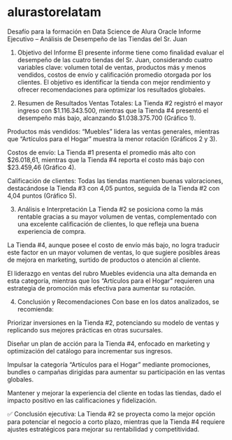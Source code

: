 # alurastorelatam
Desafío para la formación en Data Science de Alura Oracle
Informe Ejecutivo – Análisis de Desempeño de las Tiendas del Sr. Juan
1. Objetivo del Informe
El presente informe tiene como finalidad evaluar el desempeño de las cuatro tiendas del Sr. Juan, considerando cuatro variables clave: volumen total de ventas, productos más y menos vendidos, costos de envío y calificación promedio otorgada por los clientes. El objetivo es identificar la tienda con mejor rendimiento y ofrecer recomendaciones para optimizar los resultados globales.

2. Resumen de Resultados
Ventas Totales: La Tienda #2 registró el mayor ingreso con $1.116.343.500, mientras que la Tienda #4 presentó el desempeño más bajo, alcanzando $1.038.375.700 (Gráfico 1).

Productos más vendidos: “Muebles” lidera las ventas generales, mientras que “Artículos para el Hogar” muestra la menor rotación (Gráficos 2 y 3).

Costos de envío: La Tienda #1 presenta el promedio más alto con $26.018,61, mientras que la Tienda #4 reporta el costo más bajo con $23.459,46 (Gráfico 4).

Calificación de clientes: Todas las tiendas mantienen buenas valoraciones, destacándose la Tienda #3 con 4,05 puntos, seguida de la Tienda #2 con 4,04 puntos (Gráfico 5).

3. Análisis e Interpretación
La Tienda #2 se posiciona como la más rentable gracias a su mayor volumen de ventas, complementado con una excelente calificación de clientes, lo que refleja una buena experiencia de compra.

La Tienda #4, aunque posee el costo de envío más bajo, no logra traducir este factor en un mayor volumen de ventas, lo que sugiere posibles áreas de mejora en marketing, surtido de productos o atención al cliente.

El liderazgo en ventas del rubro Muebles evidencia una alta demanda en esta categoría, mientras que los “Artículos para el Hogar” requieren una estrategia de promoción más efectiva para aumentar su rotación.

4. Conclusión y Recomendaciones
Con base en los datos analizados, se recomienda:

Priorizar inversiones en la Tienda #2, potenciando su modelo de ventas y replicando sus mejores prácticas en otras sucursales.

Diseñar un plan de acción para la Tienda #4, enfocado en marketing y optimización del catálogo para incrementar sus ingresos.

Impulsar la categoría “Artículos para el Hogar” mediante promociones, bundles o campañas dirigidas para aumentar su participación en las ventas globales.

Mantener y mejorar la experiencia del cliente en todas las tiendas, dado el impacto positivo en las calificaciones y fidelización.

✅ Conclusión ejecutiva: La Tienda #2 se proyecta como la mejor opción para potenciar el negocio a corto plazo, mientras que la Tienda #4 requiere ajustes estratégicos para mejorar su rentabilidad y competitividad.


